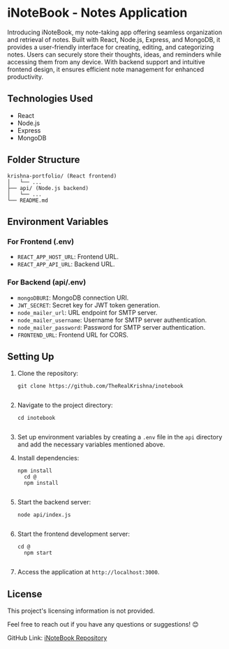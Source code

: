 <h1>iNoteBook - Notes Application</h1>
<p>Introducing iNoteBook, my note-taking app offering seamless organization and retrieval of notes. Built with React,
  Node.js, Express, and MongoDB, it provides a user-friendly interface for creating, editing, and categorizing notes.
  Users can securely store their thoughts, ideas, and reminders while accessing them from any device. With backend
  support and intuitive frontend design, it ensures efficient note management for enhanced productivity.</p>
<h2>Technologies Used</h2>
<ul>
  <li>React</li>
  <li>Node.js</li>
  <li>Express</li>
  <li>MongoDB</li>
</ul>
<h2>Folder Structure</h2>
<pre><div class="dark bg-gray-950 rounded-md"><div class="flex items-center relative text-token-text-secondary bg-token-main-surface-secondary px-4 py-2 text-xs font-sans justify-between rounded-t-md"></div><div class="p-4 overflow-y-auto"><code class="!whitespace-pre hljs">krishna-portfolio/ (React frontend)
│   └── ...
├── api/ (Node.js backend)
│   └── ...
└── README.md</code></div></div></pre>
<h2>Environment Variables</h2>
<h3>For Frontend (.env)</h3>
<ul>
  <li><code>REACT_APP_HOST_URL</code>: Frontend URL.</li>
  <li><code>REACT_APP_API_URL</code>: Backend URL.</li>
</ul>
<h3>For Backend (api/.env)</h3>
<ul>
  <li><code>mongoDBURI</code>: MongoDB connection URI.</li>
  <li><code>JWT_SECRET</code>: Secret key for JWT token generation.</li>
  <li><code>node_mailer_url</code>: URL endpoint for SMTP server.</li>
  <li><code>node_mailer_username</code>: Username for SMTP server authentication.</li>
  <li><code>node_mailer_password</code>: Password for SMTP server authentication.</li>
  <li><code>FRONTEND_URL</code>: Frontend URL for CORS.</li>
</ul>
<h2>Setting Up</h2>
<ol>
  <li>
    <p>Clone the repository:</p>
    <pre><div class="dark bg-gray-950 rounded-md"><div class="flex items-center relative text-token-text-secondary bg-token-main-surface-secondary px-4 py-2 text-xs font-sans justify-between rounded-t-md"></div><div class="p-4 overflow-y-auto"><code class="!whitespace-pre hljs language-bash">git <span class="hljs-built_in">clone</span> https://github.com/TheRealKrishna/inotebook
  </code></div></div></pre>
  </li>
  <li>
    <p>Navigate to the project directory:</p>
    <pre><div class="dark bg-gray-950 rounded-md"><div class="flex items-center relative text-token-text-secondary bg-token-main-surface-secondary px-4 py-2 text-xs font-sans justify-between rounded-t-md"></div><div class="p-4 overflow-y-auto"><code class="!whitespace-pre hljs language-bash"><span class="hljs-built_in">cd</span> inotebook
  </code></div></div></pre>
  </li>
  <li>
    <p>Set up environment variables by creating a <code>.env</code> file in the <code>api</code> directory and add the
      necessary variables mentioned above.</p>
  </li>
  <li>
    <p>Install dependencies:</p>
    <pre><div class="dark bg-gray-950 rounded-md"><div class="flex items-center relative text-token-text-secondary bg-token-main-surface-secondary px-4 py-2 text-xs font-sans justify-between rounded-t-md"></div><div class="p-4 overflow-y-auto"><code class="!whitespace-pre hljs language-bash">npm install
  <span class="hljs-built_in">cd</span> @
  npm install
  </code></div></div></pre>
  </li>
  <li>
    <p>Start the backend server:</p>
    <pre><div class="dark bg-gray-950 rounded-md"><div class="flex items-center relative text-token-text-secondary bg-token-main-surface-secondary px-4 py-2 text-xs font-sans justify-between rounded-t-md"></div><div class="p-4 overflow-y-auto"><code class="!whitespace-pre hljs language-bash">node api/index.js
  </code></div></div></pre>
  </li>
  <li>
    <p>Start the frontend development server:</p>
    <pre><div class="dark bg-gray-950 rounded-md"><div class="flex items-center relative text-token-text-secondary bg-token-main-surface-secondary px-4 py-2 text-xs font-sans justify-between rounded-t-md"></div><div class="p-4 overflow-y-auto"><code class="!whitespace-pre hljs language-bash"><span class="hljs-built_in">cd</span> @
  npm start
  </code></div></div></pre>
  </li>
  <li>
    <p>Access the application at <code>http://localhost:3000</code>.</p>
  </li>
</ol>
<h2>License</h2>
<p>This project's licensing information is not provided.</p>
<p>Feel free to reach out if you have any questions or suggestions! 😊</p>
<p>GitHub Link: <a target="_new" href="https://github.com/TheRealKrishna/inotebook">iNoteBook Repository</a></p>